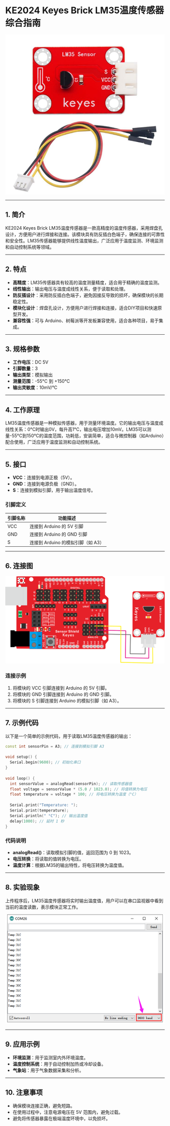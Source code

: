 # KE2024 Keyes Brick LM35温度传感器综合指南

![image-20250317155605305](media/image-20250317155605305.png)

---

## 1. 简介
KE2024 Keyes Brick LM35温度传感器是一款高精度的温度传感器，采用焊盘孔设计，方便用户进行焊接和连接。该模块具有防反插白色端子，确保连接的可靠性和安全性。LM35传感器能够提供线性温度输出，广泛应用于温度监测、环境监测和自动控制系统等领域。

---

## 2. 特点
- **高精度**：LM35传感器具有较高的温度测量精度，适合用于精确的温度监测。
- **线性输出**：输出电压与温度成线性关系，便于读取和处理。
- **防反插设计**：采用防反插白色端子，避免因接反导致的损坏，确保模块的长期稳定性。
- **模块化设计**：焊盘孔设计，方便用户进行焊接和连接，适合DIY项目和快速原型开发。
- **兼容性强**：可与 Arduino、树莓派等开发板兼容使用，适合各种项目，易于集成。

---

## 3. 规格参数
- **工作电压**：DC 5V  
- **引脚数量**：3  
- **输出类型**：模拟输出  
- **测量范围**：-55°C 到 +150°C  
- **输出灵敏度**：10mV/°C  

---

## 4. 工作原理
LM35温度传感器是一种模拟传感器，用于测量环境温度。它的输出电压与温度成线性关系：0°C时输出0V，每升高1°C，输出电压增加10mV。LM35可以测量-55°C到150°C的温度范围，功耗低，安装简单，适合与微控制器（如Arduino）配合使用，广泛应用于温度监测和自动控制系统。

---

## 5. 接口
- **VCC**：连接到电源正极（5V）。
- **GND**：连接到电源负极（GND）。
- **S**：连接到模拟引脚，用于输出温度信号。

### 引脚定义
| 引脚名称 | 功能描述                     |
|----------|------------------------------|
| VCC      | 连接到 Arduino 的 5V 引脚   |
| GND      | 连接到 Arduino 的 GND 引脚  |
| S      | 连接到 Arduino 的模拟引脚（如 A3） |

---

## 6. 连接图
![image-20250317155620211](media/image-20250317155620211.png)

### 连接示例
1. 将模块的 VCC 引脚连接到 Arduino 的 5V 引脚。
2. 将模块的 GND 引脚连接到 Arduino 的 GND 引脚。
3. 将模块的 S 引脚连接到 Arduino 的模拟引脚（如 A3）。

---

## 7. 示例代码
以下是一个简单的示例代码，用于读取LM35温度传感器的输出：
```cpp
const int sensorPin = A3; // 连接到模拟引脚 A3

void setup() {
  Serial.begin(9600); // 初始化串口
}

void loop() {
  int sensorValue = analogRead(sensorPin); // 读取传感器值
  float voltage = sensorValue * (5.0 / 1023.0); // 将值转换为电压
  float temperature = voltage * 100; // 将电压转换为温度（°C）

  Serial.print("Temperature: ");
  Serial.print(temperature);
  Serial.println(" °C"); // 输出温度值
  delay(1000); // 延时 1 秒
}
```

### 代码说明
- **analogRead()**：读取模拟引脚的值，返回范围为 0 到 1023。
- **电压转换**：将读取的值转换为电压。
- **温度计算**：根据LM35的输出特性，将电压转换为温度值。

---

## 8. 实验现象
上传程序后，LM35温度传感器将实时输出温度值，用户可以在串口监视器中看到当前的温度读数，表示模块正常工作。

![image-20250317155637081](media/image-20250317155637081.png)

---

## 9. 应用示例
- **环境监测**：用于监测室内外环境温度。
- **温度控制系统**：用于自动控制加热或冷却设备。
- **气象站**：用于气象数据采集和分析。

---

## 10. 注意事项
- 确保模块连接正确，避免短路。
- 在使用过程中，注意电源电压在 5V 范围内，避免过载。
- 避免将传感器暴露在极端温度环境中，以免损坏。

